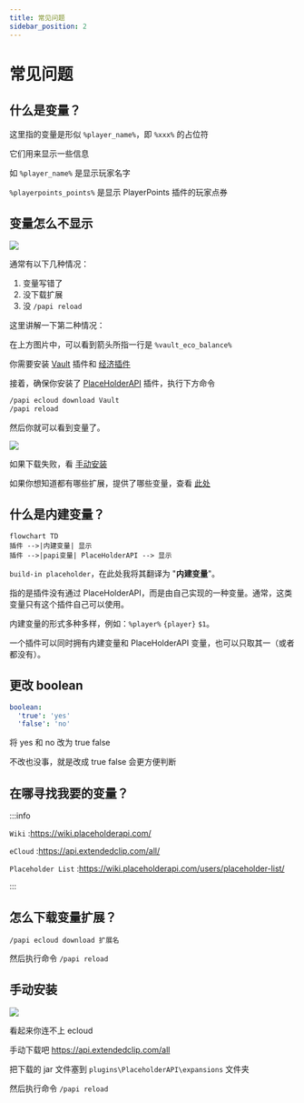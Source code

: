 ```yaml
---
title: 常见问题
sidebar_position: 2
---
```


# 常见问题

## 什么是变量？

这里指的变量是形似 `%player_name%`，即 `%xxx%` 的占位符

它们用来显示一些信息

如 `%player_name%` 是显示玩家名字

`%playerpoints_points%` 是显示 PlayerPoints 插件的玩家点券

## 变量怎么不显示

![](_images/Q&A/变量不显示-1.png)

通常有以下几种情况：

1. 变量写错了
2. 没下载扩展
3. 没 `/papi reload`

这里讲解一下第二种情况：

在上方图片中，可以看到箭头所指一行是 `%vault_eco_balance%`

你需要安装 [Vault](./../Vault/vault.md) 插件和 [经济插件](../XConomy.md)

接着，确保你安装了 [PlaceHolderAPI](PlaceHolderAPI.md) 插件，执行下方命令

```bash
/papi ecloud download Vault
/papi reload
```

然后你就可以看到变量了。

![](_images/Q&A/变量不显示-2.png)

如果下载失败，看 [手动安装](#手动安装)

如果你想知道都有哪些扩展，提供了哪些变量，查看 [此处](https://continue-project.netlify.app/PlaceholderAPI/user-guides.placeholder-list.html)

## 什么是内建变量？

```mermaid
flowchart TD
插件 -->|内建变量| 显示
插件 -->|papi变量| PlaceHolderAPI --> 显示
```

`build-in placeholder`，在此处我将其翻译为 "**内建变量**"。

指的是插件没有通过 PlaceHolderAPI，而是由自己实现的一种变量。通常，这类变量只有这个插件自己可以使用。

内建变量的形式多种多样，例如：`%player%` `{player}` `$1`。

一个插件可以同时拥有内建变量和 PlaceHolderAPI 变量，也可以只取其一（或者都没有）。

## 更改 boolean

```yaml title="plugins\PlaceholderAPI\config.yml"
boolean:
  'true': 'yes'
  'false': 'no'
```

将 yes 和 no 改为 true false

不改也没事，就是改成 true false 会更方便判断

## 在哪寻找我要的变量？

:::info

`Wiki` :https://wiki.placeholderapi.com/

`eCloud` :https://api.extendedclip.com/all/

`Placeholder List` :https://wiki.placeholderapi.com/users/placeholder-list/

:::

## 怎么下载变量扩展？

```text
/papi ecloud download 扩展名
```

然后执行命令 `/papi reload`

## 手动安装

![](_images/Q&A/变量下载失败.png)

看起来你连不上 ecloud

手动下载吧 https://api.extendedclip.com/all

把下载的 jar 文件塞到 `plugins\PlaceholderAPI\expansions` 文件夹

然后执行命令 `/papi reload`
